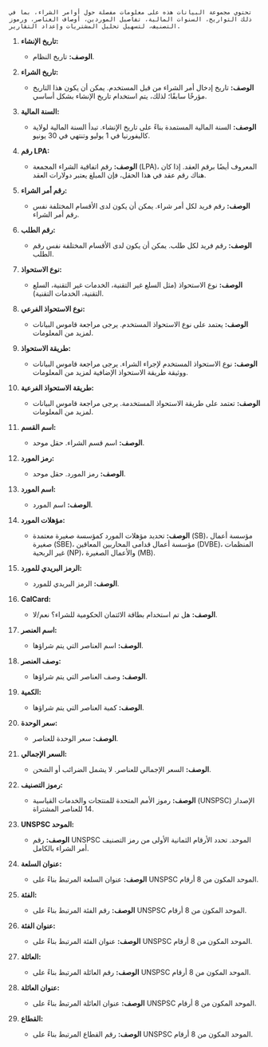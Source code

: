 `تحتوي مجموعة البيانات هذه على معلومات مفصلة حول أوامر الشراء، بما في ذلك التواريخ، السنوات المالية، تفاصيل الموردين، أوصاف العناصر، ورموز التصنيف، لتسهيل تحليل المشتريات وإعداد التقارير.`

1. **تاريخ الإنشاء:**
   - **الوصف:** تاريخ النظام.

2. **تاريخ الشراء:**
   - **الوصف:** تاريخ إدخال أمر الشراء من قبل المستخدم. يمكن أن يكون هذا التاريخ مؤرخًا سابقًا؛ لذلك، يتم استخدام تاريخ الإنشاء بشكل أساسي.

3. **السنة المالية:**
   - **الوصف:** السنة المالية المستمدة بناءً على تاريخ الإنشاء. تبدأ السنة المالية لولاية كاليفورنيا في 1 يوليو وتنتهي في 30 يونيو.

4. **رقم LPA:**
   - **الوصف:** رقم اتفاقية الشراء المجمعة (LPA)، المعروف أيضًا برقم العقد. إذا كان هناك رقم عقد في هذا الحقل، فإن المبلغ يعتبر دولارات العقد.

5. **رقم أمر الشراء:**
   - **الوصف:** رقم فريد لكل أمر شراء. يمكن أن يكون لدى الأقسام المختلفة نفس رقم أمر الشراء.

6. **رقم الطلب:**
   - **الوصف:** رقم فريد لكل طلب. يمكن أن يكون لدى الأقسام المختلفة نفس رقم الطلب.

7. **نوع الاستحواذ:**
   - **الوصف:** نوع الاستحواذ (مثل السلع غير التقنية، الخدمات غير التقنية، السلع التقنية، الخدمات التقنية).

8. **نوع الاستحواذ الفرعي:**
   - **الوصف:** يعتمد على نوع الاستحواذ المستخدم. يرجى مراجعة قاموس البيانات لمزيد من المعلومات.

9. **طريقة الاستحواذ:**
   - **الوصف:** نوع الاستحواذ المستخدم لإجراء الشراء. يرجى مراجعة قاموس البيانات ووثيقة طريقة الاستحواذ الإضافية لمزيد من المعلومات.

10. **طريقة الاستحواذ الفرعية:**
    - **الوصف:** تعتمد على طريقة الاستحواذ المستخدمة. يرجى مراجعة قاموس البيانات لمزيد من المعلومات.

11. **اسم القسم:**
    - **الوصف:** اسم قسم الشراء. حقل موحد.

12. **رمز المورد:**
    - **الوصف:** رمز المورد. حقل موحد.

13. **اسم المورد:**
    - **الوصف:** اسم المورد.

14. **مؤهلات المورد:**
    - **الوصف:** تحديد مؤهلات المورد كمؤسسة صغيرة معتمدة (SB)، مؤسسة أعمال صغيرة (SBE)، مؤسسة أعمال قدامى المحاربين المعاقين (DVBE)، المنظمات غير الربحية (NP)، والأعمال الصغيرة (MB).

15. **الرمز البريدي للمورد:**
    - **الوصف:** الرمز البريدي للمورد.

16. **CalCard:**
    - **الوصف:** هل تم استخدام بطاقة الائتمان الحكومية للشراء؟ نعم/لا.

17. **اسم العنصر:**
    - **الوصف:** اسم العناصر التي يتم شراؤها.

18. **وصف العنصر:**
    - **الوصف:** وصف العناصر التي يتم شراؤها.

19. **الكمية:**
    - **الوصف:** كمية العناصر التي يتم شراؤها.

20. **سعر الوحدة:**
    - **الوصف:** سعر الوحدة للعناصر.

21. **السعر الإجمالي:**
    - **الوصف:** السعر الإجمالي للعناصر. لا يشمل الضرائب أو الشحن.

22. **رموز التصنيف:**
    - **الوصف:** رموز الأمم المتحدة للمنتجات والخدمات القياسية (UNSPSC) الإصدار 14 للعناصر المشتراة.

23. **UNSPSC الموحد:**
    - **الوصف:** رقم UNSPSC الموحد. تحدد الأرقام الثمانية الأولى من رمز التصنيف أمر الشراء بالكامل.

24. **عنوان السلعة:**
    - **الوصف:** عنوان السلعة المرتبط بناءً على UNSPSC الموحد المكون من 8 أرقام.

25. **الفئة:**
    - **الوصف:** رقم الفئة المرتبط بناءً على UNSPSC الموحد المكون من 8 أرقام.

26. **عنوان الفئة:**
    - **الوصف:** عنوان الفئة المرتبط بناءً على UNSPSC الموحد المكون من 8 أرقام.

27. **العائلة:**
    - **الوصف:** رقم العائلة المرتبط بناءً على UNSPSC الموحد المكون من 8 أرقام.

28. **عنوان العائلة:**
    - **الوصف:** عنوان العائلة المرتبط بناءً على UNSPSC الموحد المكون من 8 أرقام.

29. **القطاع:**
    - **الوصف:** رقم القطاع المرتبط بناءً على UNSPSC الموحد المكون من 8 أرقام.